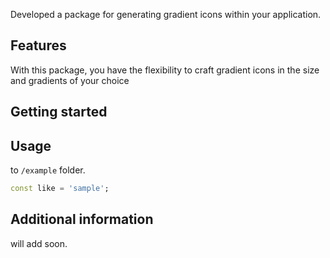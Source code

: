 <!--
This README describes the package. If you publish this package to pub.dev,
this README's contents appear on the landing page for your package.

For information about how to write a good package README, see the guide for
[writing package pages](https://dart.dev/guides/libraries/writing-package-pages).

For general information about developing packages, see the Dart guide for
[creating packages](https://dart.dev/guides/libraries/create-library-packages)
and the Flutter guide for
[developing packages and plugins](https://flutter.dev/developing-packages).
-->

Developed a package for generating gradient icons within your application.

## Features

With this package, you have the flexibility to craft gradient icons in the size and gradients of your choice

## Getting started

## Usage


to `/example` folder.

```dart
const like = 'sample';
```

## Additional information

will add soon.
